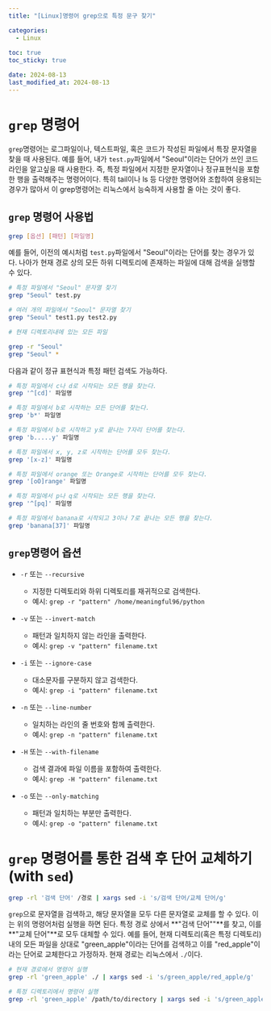 ```yaml
---
title: "[Linux]명령어 grep으로 특정 문구 찾기"

categories: 
  - Linux
  
toc: true
toc_sticky: true

date: 2024-08-13
last_modified_at: 2024-08-13
---
```


# `grep` 명령어
`grep`명령어는 로그파일이나, 텍스트파일, 혹은 코드가 작성된 파일에서 특장 문자열을 찾을 때 사용된다. 예를 들어, 내가 `test.py`파일에서 "Seoul"이라는 단어가 쓰인 코드라인을 알고싶을 때 사용한다. 즉, 특정 파일에서 지정한 문자열이나 정규표현식을 포함한 행을 출력해주는 명령어이다. 특히 tail이나 ls 등 다양한 명령어와 조합하여 응용되는 경우가 많아서 이 grep명령어는 리눅스에서 능숙하게 사용할 줄 아는 것이 좋다. 

## `grep` 명령어 사용법

```bash
grep [옵션] [패턴] [파일명]
```

예를 들어, 이전의 예시처럼 `test.py`파일에서 "Seoul"이라는 단어를 찾는 경우가 있다. 나아가 현재 경로 상의 모든 하위 디렉토리에 존재하는 파일에 대해 검색을 실행할 수 있다.

```bash
# 특정 파일에서 "Seoul" 문자열 찾기
grep "Seoul" test.py

# 여러 개의 파일에서 "Seoul" 문자열 찾기
grep "Seoul" test1.py test2.py

# 현재 디렉토리내에 있는 모든 파일

grep -r "Seoul" 
grep "Seoul" * 
```

다음과 같이 정규 표현식과 특정 패턴 검색도 가능하다.
```bash
# 특정 파일에서 c나 d로 시작되는 모든 행을 찾는다.
grep '^[cd]' 파일명 

# 특정 파일에서 b로 시작하는 모든 단어를 찾는다.
grep 'b*' 파일명 

# 특정 파일에서 b로 시작하고 y로 끝나는 7자리 단어를 찾는다.
grep 'b.....y' 파일명 

# 특정 파일에서 x, y, z로 시작하는 단어를 모두 찾는다.
grep '[x-z]' 파일명

# 특정 파일에서 orange 또는 Orange로 시작하는 단어를 모두 찾는다.
grep '[oO]range' 파일명 

# 특정 파일에서 p나 q로 시작되는 모든 행을 찾는다.
grep '^[pq]' 파일명 

# 특정 파일에서 banana로 시작되고 3이나 7로 끝나는 모든 행을 찾는다.
grep 'banana[37]' 파일명

```

## `grep`명령어 옵션

- `-r` 또는 `--recursive`
  - 지정한 디렉토리와 하위 디렉토리를 재귀적으로 검색한다.
  - 예시: `grep -r "pattern" /home/meaningful96/python`

- `-v` 또는 `--invert-match`
  - 패턴과 일치하지 않는 라인을 출력한다.
  - 예시: `grep -v "pattern" filename.txt`

- `-i` 또는 `--ignore-case`
  - 대소문자를 구분하지 않고 검색한다.
  - 예시: `grep -i "pattern" filename.txt`

- `-n` 또는 `--line-number`
  - 일치하는 라인의 줄 번호와 함께 출력한다.
  - 예시: `grep -n "pattern" filename.txt`

- `-H` 또는 `--with-filename`
  - 검색 결과에 파일 이름을 포함하여 출력한다.
  - 예시: `grep -H "pattern" filename.txt`

- `-o` 또는 `--only-matching`
  - 패턴과 일치하는 부분만 출력한다.
  - 예시: `grep -o "pattern" filename.txt`


# `grep` 명령어를 통한 검색 후 단어 교체하기(with `sed`)

```bash
grep -rl '검색 단어' /경로 | xargs sed -i 's/검색 단어/교체 단어/g'
```
`grep`으로 문자열을 검색하고, 해당 문자열을 모두 다른 문자열로 교체를 할 수 있다. 이는 위의 명령어처럼 실행을 하면 된다. 특정 경로 상에서 **"검색 단어""**를 찾고, 이를 **"교체 단어"**로 모두 대체할 수 있다. 예를 들어, 현재 디렉토리(혹은 특정 디렉토리)내의 모든 파일을 상대로 "green_apple"이라는 단어를 검색하고 이를 "red_apple"이라는 단어로 교체한다고 가정하자. 현재 경로는 리눅스에서 `./`이다.

```bash
# 현재 경로에서 명령어 실행
grep -rl 'green_apple' ./ | xargs sed -i 's/green_apple/red_apple/g'

# 특정 디렉토리에서 명령어 실행
grep -rl 'green_apple' /path/to/directory | xargs sed -i 's/green_apple/red_apple/g'
```
